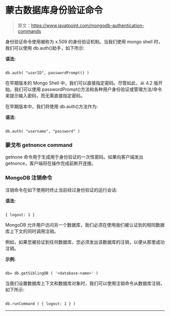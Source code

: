# 蒙古数据库身份验证命令

> 原文：<https://www.javatpoint.com/mongodb-authentication-commands>

身份验证命令使用被称为 x.509 的身份验证机制。当我们使用 mongo shell 时，我们可以使用 db.auth()助手，如下所示:

**语法:**

```

db.auth( "userID", passwordPrompt() )

```

在早期版本的 Mongo Shell 中，我们可以直接指定密码。尽管如此，从 4.2 版开始，我们可以使用 passwordPrompt()方法和各种用户身份验证或管理方法/命令来提示输入密码，而无需直接指定密码。

在早期版本中，我们将使用 db.auth()方法作为:

**语法:**

```

db.auth( "username", "password" )

```

### 蒙戈布 getnonce command

getnone 命令用于生成用于身份验证的一次性密码。如果向客户端发出 getnonce，客户端将在操作完成前断开连接。

### MongoDB 注销命令

注销命令在如下使用时终止当前经过身份验证的运行会话:

**语法:**

```

{ logout: 1 }

```

MongoDB 允许用户访问另一个数据库，我们必须在使用我们被认证到的相同数据库上下文的同时调用注销。

例如，如果您被验证到任何数据库，您必须发出该数据库的注销，以便从那里成功注销。

**示例:**

```

db= db.getSiblingDB ( '<database-name>' )

```

当我们设置数据库上下文和数据库对象时，我们可以使用注销命令从数据库注销，如下所示:

```

db.runCommand ( { logout: 1 } )

```

* * *